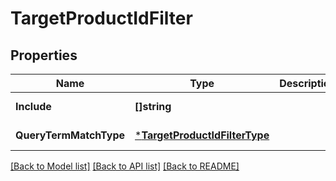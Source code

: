 # TargetProductIdFilter

## Properties
Name | Type | Description | Notes
------------ | ------------- | ------------- | -------------
**Include** | **[]string** |  | [default to null]
**QueryTermMatchType** | [***TargetProductIdFilterType**](TargetProductIdFilterType.md) |  | [default to null]

[[Back to Model list]](../README.md#documentation-for-models) [[Back to API list]](../README.md#documentation-for-api-endpoints) [[Back to README]](../README.md)

